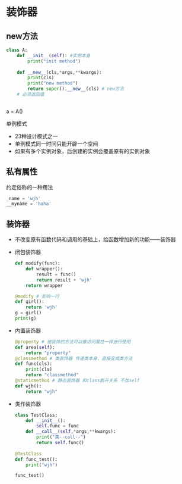 # 装饰器

## new方法

```python
class A:
    def __init__(self): #实例本身
        print("init method")
        
    def __new__(cls,*args,**kwargs):
        print(cls)
        print("new method")
        return super().__new__(cls) # new方法
    # 必须返回值
        
```

a = A()

单例模式

- 23种设计模式之一
- 单例模式同一时间只能开辟一个空间
- 如果有多个实例对象，后创建的实例会覆盖原有的实例对象



## 私有属性

约定俗称的一种用法

```python
_name = 'wjh'
__myname = 'haha'

```



## 装饰器

- 不改变原有函数代码和调用的基础上，给函数增加新的功能——装饰器

- 闭包装饰器

  ```python
  def modify(func):
      def wrapper():
          result = func()
          return result + 'wjh'
      return wrapper
  
  @modify # 影响一行
  def girl():
      return 'wjh'
  g = girl()
  print(g)
  
  ```

- 内置装饰器

  ```python
  @property # 被装饰的方法可以像访问属性一样进行使用
  def area(self):
      return "property"
  @classmethod # 类装饰器 传递类本身，直接变成类方法
  def func(cls):
      print(cls)
      return "classmethod"
  @staticmethod # 静态装饰器 和class断开关系 不加self
  def wjh():
      return "wjh"
  
  ```

- 类作装饰器

  ```python
  class TestClass:
      def __init__():
          self.func = func
      def __call__(self,*args,**kwargs):
          print("类--call--")
          return self.func()
      
  @TestClass
  def func_test():
      print("wjh")
  
  func_test()
  ```

  